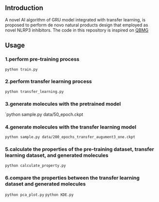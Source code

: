 ## Introduction
A novel AI algorithm of GRU model integrated with transfer learning, is proposed to perform de novo natural products design that employed as novel NLRP3 inhibitors. The code in this repository is inspired on [QBMG](https://github.com/SYSU-RCDD/QBMG)
## Usage
### 1.perform pre-training process
`python train.py`
### 2.perform transfer learning process
`python transfer_learning.py`
### 3.generate molecules with the pretrained model
`python sample.py data/50_epoch.ckpt
### 4.generate molecules with the transfer learning model
`python sample.py data/200_epochs_transfer_augument3_one.ckpt`
### 5.calculate the properties of the pre-training dataset, transfer learning dataset, and generated molecules
`python calculate_property.py`
### 6.compare the properties between the transfer learning dataset and generated molecules
`python pca_plot.py`
`python KDE.py`


